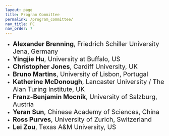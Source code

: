 ```yaml
---
layout: page
title: Program Committee
permalink: /program_committee/
nav_title: PC
nav_order: 7
---
```


<!--
* <span style="font-size:20px;"><strong>Andrea Ballatore</strong>, King’s College London, UK 
* <span style="font-size:20px;"><strong>Carmen Brando</strong>, EHESS Paris, France</span>
* <span style="font-size:20px;"><strong>Tao Cheng</strong>, UCL, UK</span> -->
* <span style="font-size:20px;"><strong>Alexander Brenning</strong>, Friedrich Schiller University Jena, Germany</span>
* <span style="font-size:20px;"><strong>Yingjie Hu</strong>, University at Buffalo, US</span>
* <span style="font-size:20px;"><strong>Christopher Jones</strong>, Cardiff University, UK</span>
* <span style="font-size:20px;"><strong>Bruno Martins</strong>, University of Lisbon, Portugal</span>
* <span style="font-size:20px;"><strong>Katherine McDonough</strong>, Lancaster University / The Alan Turing Institute, UK</span>
* <span style="font-size:20px;"><strong>Franz-Benjamin Mocnik</strong>, University of Salzburg, Austria </span>
* <span style="font-size:20px;"><strong>Yeran Sun</strong>, Chinese Academy of Sciences, China</span>
* <span style="font-size:20px;"><strong>Ross Purves</strong>, University of Zurich, Switzerland </span>
* <span style="font-size:20px;"><strong>Lei Zou</strong>, Texas A&M University, US</span>


<!-- * <span style="font-size:20px;"><strong>Jochen Leidner</strong>, Coburg University of Applied Sciences / University of Sheffield, Germany/UK</span> * <span style="font-size:20px;"><strong>Hao Li</strong>, Technische Universität München, Germany</span>  -->

<!--
* <span style="font-size:20px;"><strong>Stef De Sabbata</strong>, University of Leicester, UK</span> 
* <span style="font-size:20px;"><strong>Lina Stein</strong>, University of Potsdam, Germany</span>
* <span style="font-size:20px;"><strong>May Yuan</strong>, University of Texas at Dallas, US</span>
* <span style="font-size:20px;"><strong>René Westerholt</strong>, Dortmund University, Germany</span>
* <span style="font-size:20px;"><strong>Zhiyong Zhou</strong>, University of Zurich, Switzerland</span>
* <span style="font-size:20px;"><strong>Lei Zou</strong>, Texas A&M University, US</span>
 -->




